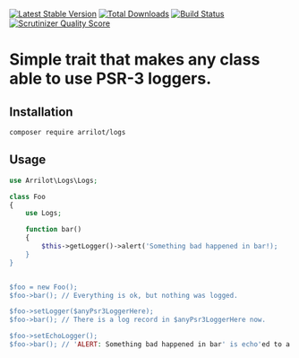 [![Latest Stable Version](https://poser.pugx.org/arrilot/logs/v/stable.svg)](https://packagist.org/packages/arrilot/logs/)
[![Total Downloads](https://img.shields.io/packagist/dt/arrilot/logs.svg?style=flat)](https://packagist.org/packages/Arrilot/logs)
[![Build Status](https://img.shields.io/travis/arrilot/logs/master.svg?style=flat)](https://travis-ci.org/arrilot/logs)
[![Scrutinizer Quality Score](https://scrutinizer-ci.com/g/arrilot/logs/badges/quality-score.png?b=master)](https://scrutinizer-ci.com/g/arrilot/logs/)

# Simple trait that makes any class able to use PSR-3 loggers.

## Installation

`composer require arrilot/logs`

## Usage

```php
use Arrilot\Logs\Logs;

class Foo
{
    use Logs;

    function bar()
    {
        $this->getLogger()->alert('Something bad happened in bar!);
    }
}


$foo = new Foo();
$foo->bar(); // Everything is ok, but nothing was logged.

$foo->setLogger($anyPsr3LoggerHere);
$foo->bar(); // There is a log record in $anyPsr3LoggerHere now.

$foo->setEchoLogger();
$foo->bar(); // 'ALERT: Something bad happened in bar' is echo'ed to a screen.
```
